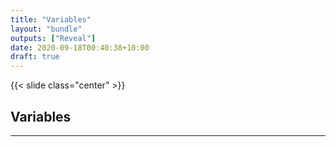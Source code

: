 ```yaml
---
title: "Variables"
layout: "bundle"
outputs: ["Reveal"]
date: 2020-09-18T00:40:38+10:00
draft: true
---
```


{{< slide class="center" >}}

## Variables

---

